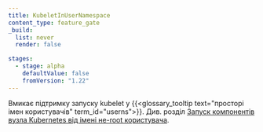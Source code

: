 ```yaml
---
title: KubeletInUserNamespace
content_type: feature_gate
_build:
  list: never
  render: false

stages:
  - stage: alpha
    defaultValue: false
    fromVersion: "1.22"
---
```

Вмикає підтримку запуску kubelet у {{<glossary_tooltip text="просторі імен користувачів" term_id="userns">}}. Див. розділ [Запуск компонентів вузла Kubernetes від імені не-root користувача](/docs/tasks/administer-cluster/kubelet-in-userns/).
